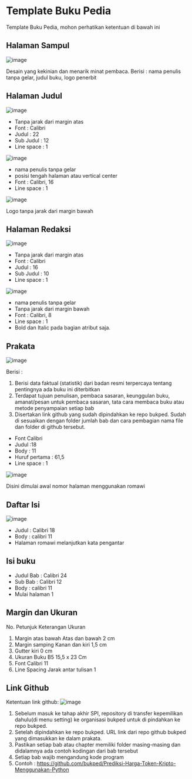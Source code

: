 # Template Buku Pedia

Template Buku Pedia, mohon perhatikan ketentuan di bawah ini

## Halaman Sampul

![image](https://user-images.githubusercontent.com/11188109/217132416-58a07f1e-6cd8-4b58-86fa-d3aa831a51a9.png)

Desain yang kekinian dan menarik minat pembaca. Berisi : nama penulis tanpa gelar, judul buku, logo penerbit

## Halaman Judul

![image](https://user-images.githubusercontent.com/11188109/217132564-a75b51c2-5816-4b95-878a-f06a8770e42c.png)

* Tanpa jarak dari margin atas
* Font : Calibri
* Judul : 22
* Sub Judul : 12
* Line space : 1

![image](https://user-images.githubusercontent.com/11188109/217132649-ec5c802e-8ee2-41d2-95e8-d686628c9fb1.png)

* nama penulis tanpa gelar
* posisi tengah halaman atau vertical center
* Font : Calibri, 16
* Line space : 1

![image](https://user-images.githubusercontent.com/11188109/218597417-da8615db-9ce4-4fa2-9fe1-5eeb5fe64f69.png)

Logo tanpa jarak dari margin bawah

## Halaman Redaksi

![image](https://user-images.githubusercontent.com/11188109/217132834-2f103ca8-ae2c-4dcb-9686-4467545b125f.png)

* Tanpa jarak dari margin atas
* Font : Calibri
* Judul : 16
* Sub Judul : 10
* Line space : 1

![image](https://user-images.githubusercontent.com/11188109/218598447-369e0c5b-8001-4565-bdbb-0e491257a9a9.png)

* nama penulis tanpa gelar
* Tanpa jarak dari margin bawah
* Font : Calibri, 8
* Line space : 1
* Bold dan Italic pada bagian atribut saja.

## Prakata

![image](https://user-images.githubusercontent.com/11188109/218597643-959b394a-4c40-4834-941e-1a595ef0b55e.png)

Berisi :
1. Berisi data faktual (statistik) dari badan resmi terpercaya tentang pentingnya ada buku ini diterbitkan 
2. Terdapat tujuan penulisan, pembaca sasaran, keunggulan buku, amanat/pesan untuk pembaca sasaran, tata cara membaca buku atau metode penyampaian setiap bab
3. Disertakan link github yang sudah dipindahkan ke repo bukped. Sudah di sesuaikan dengan folder jumlah bab dan cara pembagian nama file dan folder di github tersebut.

* Font Calibri 
* Judul :18
* Body : 11
* Huruf pertama : 61,5
* Line space : 1

![image](https://user-images.githubusercontent.com/11188109/218597802-beee2614-8124-449e-b915-a873320b3b3e.png)

Disini dimulai awal nomor halaman menggunakan romawi

## Daftar Isi

![image](https://user-images.githubusercontent.com/11188109/217134335-3f011600-d938-48f2-8ca5-d9d2eb90eaaa.png)

* Judul : Calibri 18
* Body : calibri 11
* Halaman romawi melanjutkan kata pengantar

## Isi buku

* Judul Bab : Calibri 24
* Sub Bab : Calibri 12
* Body : calibri 11
* Mulai halaman 1

## Margin dan Ukuran

No.	Petunjuk	Keterangan	Ukuran
1.	Margin atas bawah	Atas dan bawah	2 cm
2.	Margin samping	Kanan dan kiri	1,5 cm
3.	Gutter	kiri	0 cm
4.	Ukuran Buku	B5	15,5 x 23 Cm
5.	Font	Calibri	11
6.	Line Spacing	Jarak antar tulisan	1

## Link Github

Ketentuan link github:
![image](https://user-images.githubusercontent.com/11188109/217219944-f62fcc0d-29e0-4c20-93cd-42949f201e3c.png)
1. Sebelum masuk ke tahap akhir SPI, repository di transfer kepemilikan dahulu(di menu setting) ke organisasi bukped untuk di pindahkan ke repo bukped.
2. Setelah dipindahkan ke repo bukped. URL link dari repo github bukped yang dimasukkan ke dalam prakata.
3. Pastikan setiap bab atau chapter memiliki folder masing-masing dan didalamnya ada contoh kodingan dari bab tersebut
4. Setiap bab wajib mengandung kode program
5. Contoh : https://github.com/bukped/Prediksi-Harga-Token-Kripto-Menggunakan-Python


